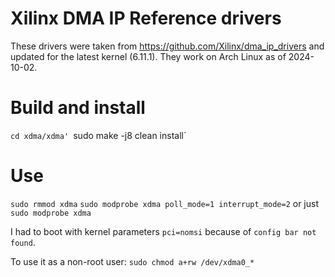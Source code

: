 # Xilinx DMA IP Reference drivers

These drivers were taken from <https://github.com/Xilinx/dma_ip_drivers> and
updated for the latest kernel (6.11.1). They work on Arch Linux as of 2024-10-02.

# Build and install

`cd xdma/xdma'
`sudo make -j8 clean install`

# Use
`sudo rmmod xdma`
`sudo modprobe xdma poll_mode=1 interrupt_mode=2` or just `sudo modprobe xdma`

I had to boot with kernel parameters `pci=nomsi` because of `config bar not found`.

To use it as a non-root user:
`sudo chmod a+rw /dev/xdma0_*`
